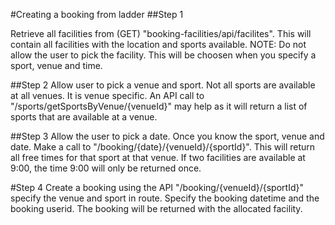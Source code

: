 #Creating a booking from ladder
##Step 1 

Retrieve all facilities from (GET) "booking-facilities/api/facilites". This will contain all facilities with the location and sports available. 
NOTE: Do not allow the user to pick the facility. This will be choosen when you specify a sport, venue and time.

##Step 2
Allow user to pick a venue and sport. Not all sports are available at all venues. It is venue specific. 
An API call to "/sports/getSportsByVenue/{venueId}" may help as it will return a list of sports that are available at a venue.

##Step 3
Allow the user to pick a date. Once you know the sport, venue and date. Make a call to "/booking/{date}/{venueId}/{sportId}". This will return all free times for that sport at that venue. If two facilities are available at 9:00, the time 9:00 will only be returned once.

#Step 4
Create a booking using the API "/booking/{venueId}/{sportId}" specify the venue and sport in route. Specify the booking datetime and the booking userid. The booking will be returned with the allocated facility.
